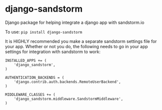 # django-sandstorm
Django package for helping integrate a django app with sandstorm.io

To use:
`pip install django-sandstorm`

It is HIGHLY recommended you make a separate sandstorm settings file for your
app. Whether or not you do, the following needs to go in your app settings for
integration with sandstorm to work:

```
INSTALLED_APPS += (
    'django_sandstorm',
)

AUTHENTICATION_BACKENDS = (
    'django.contrib.auth.backends.RemoteUserBackend',
)

MIDDLEWARE_CLASSES += (
    'django_sandstorm.middleware.SandstormMiddleware',
)
```
